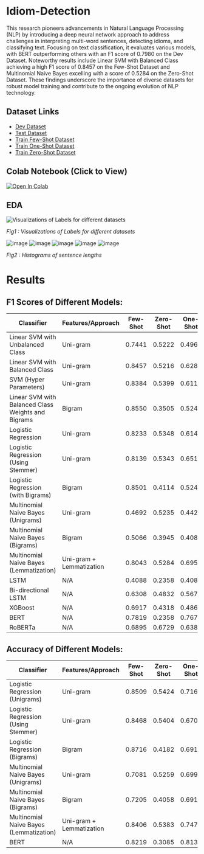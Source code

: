 # Idiom-Detection
This research pioneers advancements in Natural Language Processing (NLP) by introducing a deep neural network approach to address challenges in interpreting multi-word sentences, detecting idioms, and classifying text. Focusing on text classification, it evaluates various models, with BERT outperforming others with an F1 score of 0.7980 on the Dev Dataset. Noteworthy results include Linear SVM with Balanced Class achieving a high F1 score of 0.8457 on the Few-Shot Dataset and Multinomial Naive Bayes excelling with a score of 0.5284 on the Zero-Shot Dataset. These findings underscore the importance of diverse datasets for robust model training and contribute to the ongoing evolution of NLP technology.

## Dataset Links

- [Dev Dataset](https://raw.githubusercontent.com/H-TayyarMadabushi/AStitchInLanguageModels/main/Dataset/Task1/SubTaskA/EN/ContextExcluded_IdiomExcluded/dev.csv)
- [Test Dataset](https://raw.githubusercontent.com/H-TayyarMadabushi/AStitchInLanguageModels/main/Dataset/Task1/SubTaskA/EN/ContextExcluded_IdiomExcluded/test.csv)
- [Train Few-Shot Dataset](https://raw.githubusercontent.com/H-TayyarMadabushi/AStitchInLanguageModels/main/Dataset/Task1/SubTaskA/EN/ContextExcluded_IdiomExcluded/train_few_shot.csv)
- [Train One-Shot Dataset](https://raw.githubusercontent.com/H-TayyarMadabushi/AStitchInLanguageModels/main/Dataset/Task1/SubTaskA/EN/ContextExcluded_IdiomExcluded/train_one_shot.csv)
- [Train Zero-Shot Dataset](https://raw.githubusercontent.com/H-TayyarMadabushi/AStitchInLanguageModels/main/Dataset/Task1/SubTaskA/EN/ContextExcluded_IdiomExcluded/train_zero_shot.csv)


## Colab Notebook (Click to View)
[![Open In Colab](https://colab.research.google.com/assets/colab-badge.svg)](https://colab.research.google.com/drive/1L5YNwjAW66fxhDUFK45fH796QUF9jyxo?usp=sharing)



## EDA
![Visualizations of Labels for different datasets](https://github.com/amiruzzaman1/Idiom-Detection/assets/68743925/b23fb076-d1f3-47ab-b9e2-f030ce8da87f)

*Fig1 : Visualizations of Labels for different datasets*


![image](https://github.com/amiruzzaman1/Idiom-Detection/assets/68743925/6c7f021a-db71-4d16-83f4-5d117ac3778e)
![image](https://github.com/amiruzzaman1/Idiom-Detection/assets/68743925/2c8b3dd8-6e14-4e50-99aa-f164b38fe625)
![image](https://github.com/amiruzzaman1/Idiom-Detection/assets/68743925/962c4cd9-5d06-4a7e-a058-6bf66e2e24eb)
![image](https://github.com/amiruzzaman1/Idiom-Detection/assets/68743925/a631bccb-8e85-444c-8131-510ca7007805)
![image](https://github.com/amiruzzaman1/Idiom-Detection/assets/68743925/9ca44847-ff0a-4a6d-8ef6-73f0d5ceeca5)

*Fig2 : Histograms of sentence lengths*


# Results
## F1 Scores of Different Models:
| Classifier                                    | Features/Approach                | Few-Shot | Zero-Shot | One-Shot | Dev   |
| --------------------------------------------- | --------------------------------- | -------- | --------- | -------- | ----- |
| Linear SVM with Unbalanced Class              | Uni-gram                         | 0.7441   | 0.5222    | 0.4965   | 0.5779|
| Linear SVM with Balanced Class                | Uni-gram                         | 0.8457   | 0.5216    | 0.6282   | 0.5482|
| SVM (Hyper Parameters)                        | Uni-gram                         | 0.8384   | 0.5399    | 0.6119   | 0.5407|
| Linear SVM with Balanced Class Weights and Bigrams | Bigram                       | 0.8550   | 0.3505    | 0.5249   | 0.4271|
| Logistic Regression                            | Uni-gram                         | 0.8233   | 0.5348    | 0.6148   | 0.5872|
| Logistic Regression (Using Stemmer)            | Uni-gram                         | 0.8139   | 0.5343    | 0.6514   | 0.5872|
| Logistic Regression (with Bigrams)             | Bigram                          | 0.8501   | 0.4114    | 0.5249   | 0.4227|
| Multinomial Naive Bayes (Unigrams)            | Uni-gram                         | 0.4692   | 0.5235    | 0.4429   | 0.5348|
| Multinomial Naive Bayes (Bigrams)             | Bigram                          | 0.5066   | 0.3945    | 0.4088   | 0.4144|
| Multinomial Naive Bayes (Lemmatization)       | Uni-gram + Lemmatization         | 0.8043   | 0.5284    | 0.6958   | 0.5345|
| LSTM                                          | N/A                             | 0.4088   | 0.2358    | 0.4088   | 0.4088|
| Bi-directional LSTM                            | N/A                             | 0.6308   | 0.4832    | 0.5677   | 0.5621|
| XGBoost                                       | N/A                             | 0.6917   | 0.4318    | 0.4863   | 0.5168|
| BERT                                          | N/A                             | 0.7819   | 0.2358    | 0.7676   | 0.7980|
| RoBERTa                                       | N/A                             | 0.6895   | 0.6729    | 0.6385   | 0.5870|

## Accuracy of Different Models:
| Classifier                                   | Features/Approach                  | Few-Shot | Zero-Shot | One-Shot | Dev   |
| -------------------------------------------- | ---------------------------------- | -------- | --------- | -------- | ----- |
| Logistic Regression (Unigrams)               | Uni-gram                          | 0.8509   | 0.5424    | 0.7164   | 0.6439|
| Logistic Regression (Using Stemmer)          | Uni-gram                          | 0.8468   | 0.5404    | 0.6708   | 0.6439|
| Logistic Regression (Bigrams)                | Bigram                            | 0.8716   | 0.4182    | 0.6915   | 0.6667|
| Multinomial Naive Bayes (Unigrams)           | Uni-gram                          | 0.7081   | 0.5259    | 0.6998   | 0.6957|
| Multinomial Naive Bayes (Bigrams)            | Bigram                            | 0.7205   | 0.4058    | 0.6915   | 0.6894|
| Multinomial Naive Bayes (Lemmatization)      | Uni-gram + Lemmatization          | 0.8406   | 0.5383    | 0.7474   | 0.5714|
| BERT                                       | N/A                               | 0.8219   | 0.3085    | 0.8137   | 0.8302|



